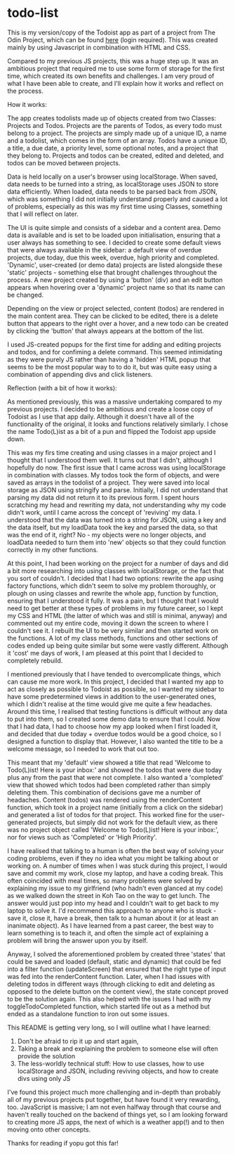 # todo-list

This is my version/copy of the Todoist app as part of a project from The Odin Project, which can be found [here](https://www.theodinproject.com/lessons/node-path-javascript-todo-list#project-solution) (login required). This was created mainly by using Javascript in combination with HTML and CSS.

Compared to my previous JS projects, this was a huge step up. It was an ambitious project that required me to use some form of storage for the first time, which created its own benefits and challenges. I am very proud of what I have been able to create, and I'll explain how it works and reflect on the process.

How it works:

The app creates todolists made up of objects created from two Classes: Projects and Todos. Projects are the parents of Todos, as every todo must belong to a project. The projects are simply made up of a unique ID, a name and a todolist, which comes in the form of an array. Todos have a unique ID, a title, a due date, a priority level, some optional notes, and a project that they belong to. Projects and todos can be created, edited and deleted, and todos can be moved between projects.

Data is held locally on a user's browser using localStorage. When saved, data needs to be turned into a string, as localStorage uses JSON to store data efficiently. When loaded, data needs to be parsed back from JSON, which was something I did not initially understand properly and caused a lot of problems, especially as this was my first time using Classes, something that I will reflect on later.

The UI is quite simple and consists of a sidebar and a content area. Demo data is available and is set to be loaded upon initialisation, ensuring that a user always has something to see. I decided to create some default views that were always available in the sidebar: a default view of overdue projects, due today, due this week, overdue, high priority and completed. 'Dynamic', user-created (or demo data) projects are listed alongside these 'static' projects - something else that brought challenges throughout the process. A new project created by using a 'button' (div) and an edit button appears when hovering over a 'dynamic' project name so that its name can be changed.

Depending on the view or project selected, content (todos) are rendered in the main content area. They can be clicked to be edited, there is a delete button that appears to the right over a hover, and a new todo can be created by clicking the 'button' that always appears at the bottom of the list.

I used JS-created popups for the first time for adding and editing projects and todos, and for confiming a delete command. This seemed intimidating as they were purely JS rather than having a 'hidden' HTML popup that seems to be the most popular way to to do it, but was quite easy using a combination of appending divs and click listeners.

Reflection (with a bit of how it works):

As mentioned previously, this was a massive undertaking compared to my previous projects. I decided to be ambitious and create a loose copy of Todoist as I use that app daily. Although it doesn't have all of the functionality of the original, it looks and functions relatively similarly. I chose the name Todo(L)ist as a bit of a pun and flipped the Todoist app upside down.

This was my firs time creating and using classes in a major project and I thought that I understood them well. It turns out that I didn't, although I hopefully do now. The first issue that I came across was using localStorage in combination with classes. My todos took the form of objects, and were saved as arrays in the todolist of a project. They were saved into local storage as JSON using stringify and parse. Initially, I did not understand that parsing my data did not return it to its previous form. I spent hours scratching my head and rewriting my data, not understanding why my code didn't work, until I came across the concept of 'reviving' my data. I understood that the data was turned into a string for JSON, using a key and the data itself, but my loadData took the key and parsed the data, so that was the end of it, right? No - my objects were no longer objects, and loadData needed to turn them into 'new' objects so that they could function correctly in my other functions.

At this point, I had been working on the project for a number of days and did a bit more researching into using classes with localStorage, or the fact that you sort of couldn't. I decided that I had two options: rewrite the app using factory functions, which didn't seem to solve my problem thoroughly, or plough on using classes and rewrite the whole app, function by function, ensuring that I understood it fully. It was a pain, but I thought that I would need to get better at these types of problems in my future career, so I kept my CSS and HTML (the latter of which was and still is minimal, anyway) and commented out my entire code, moving it down the screen to where I couldn't see it. I rebuilt the UI to be very similar and then started work on the functions. A lot of my class methods, functions and other sections of codes ended up being quite similar but some were vastly different. Although it 'cost' me days of work, I am pleased at this point that I decided to completely rebuild.

I mentioned previously that I have tended to overcomplicate things, which can cause me more work. In this project, I decided that I wanted my app to act as closely as possible to Todoist as possible, so I wanted my sidebar to have some predetermined views in addition to the user-generated ones, which I didn't realise at the time would give me quite a few headaches. Around this time, I realised that testing functions is difficult without any data to put into them, so I created some demo data to ensure that I could. Now that I had data, I had to choose how my app looked when I first loaded it, and decided that due today + overdue todos would be a good choice, so I designed a function to display that. However, I also wanted the title to be a welcome message, so I needed to work that out too.

This meant that my 'default' view showed a title that read 'Welcome to Todo(L)ist! Here is your inbox:' and showed the todos that were due today plus any from the past that were not complete. I also wanted a 'completed' view that showed which todos had been completed rather than simply deleting them. This combination of decisions gave me a number of headaches. Content (todos) was rendered using the renderContent function, which took in a project name (initially from a click on the sidebar) and generated a list of todos for that project. This worked fine for the user-generated projects, but simply did not work for the default view, as there was no project object called 'Welcome to Todo(L)ist! Here is your inbox:', nor for views such as 'Completed' or 'High Priority'. 

I have realised that talking to a human is often the best way of solving your coding problems, even if they no idea what you might be talking about or working on. A number of times when I was stuck during this project, I would save and commit my work, close my laptop, and have a coding break. This often coincided with meal times, so many problems were solved by explaining my issue to my girlfriend (who hadn't even glanced at my code) as we walked down the street in Koh Tao on the way to get lunch. The answer would just pop into my head and I couldn't wait to get back to my laptop to solve it. I'd recommend this approach to anyone who is stuck - save it, close it, have a break, then talk to a human about it (or at least an inanimate object). As I have learned from a past career, the best way to learn something is to teach it, and often the simple act of explaining a problem will bring the answer upon you by itself.

Anyway, I solved the aforementioned problem by created three 'states' that could be saved and loaded (default, static and dynamic) that could be fed into a filter function (updateScreen) that ensured that the right type of input was fed into the renderContent function. Later, when I had issues with deleting todos in different ways (through clicking to edit and deleting as opposed to the delete button on the content view), the state concept proved to be the solution again. This also helped with the issues I had with my toggleTodoCompleted function, which started life out as a method but ended as a standalone function to iron out some issues.

This README is getting very long, so I will outline what I have learned:
1) Don't be afraid to rip it up and start again,
2) Taking a break and explaining the problem to someone else will often provide the solution
3) The less-worldly technical stuff: How to use classes, how to use localStorage and JSON, including reviving objects, and how to create divs using only JS

I've found this project much more challenging and in-depth than probably all of my previous projects put together, but have found it very rewarding, too. JavaScript is massive; I am not even halfway through that course and haven't really touched on the backend of things yet, so I am looking forward to creating more JS apps, the next of which is a weather app(!) and to then moving onto other concepts.

Thanks for reading if yopu got this far!